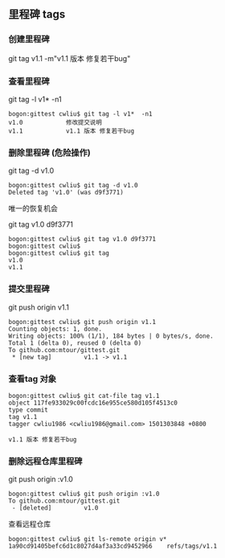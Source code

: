 ## 里程碑 tags

### 创建里程碑

git tag v1.1 -m"v1.1 版本 修复若干bug"

### 查看里程碑
git tag -l v1*  -n1

```
bogon:gittest cwliu$ git tag -l v1*  -n1
v1.0            修改提交说明
v1.1            v1.1 版本 修复若干bug
```
### 删除里程碑 (危险操作)

git tag -d v1.0

```
bogon:gittest cwliu$ git tag -d v1.0
Deleted tag 'v1.0' (was d9f3771)
```
唯一的恢复机会

git tag v1.0 d9f3771

```
bogon:gittest cwliu$ git tag v1.0 d9f3771   
bogon:gittest cwliu$   
bogon:gittest cwliu$ git tag   
v1.0
v1.1
```

### 提交里程碑

git push origin v1.1

```
bogon:gittest cwliu$ git push origin v1.1
Counting objects: 1, done.
Writing objects: 100% (1/1), 184 bytes | 0 bytes/s, done.
Total 1 (delta 0), reused 0 (delta 0)
To github.com:mtour/gittest.git
 * [new tag]         v1.1 -> v1.1

```

### 查看tag 对象

```
bogon:gittest cwliu$ git cat-file tag v1.1
object 117fe933029c00fcdc16e955ce580d105f4513c0
type commit
tag v1.1
tagger cwliu1986 <cwliu1986@gmail.com> 1501303848 +0800

v1.1 版本 修复若干bug
```

### 删除远程仓库里程碑

git push origin :v1.0

```
bogon:gittest cwliu$ git push origin :v1.0
To github.com:mtour/gittest.git
 - [deleted]         v1.0
```

查看远程仓库

```
bogon:gittest cwliu$ git ls-remote origin v*
1a90cd91405befc6d1c8027d4af3a33cd9452966	refs/tags/v1.1
```


